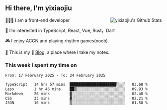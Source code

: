 ## Hi there, I'm yixiaojiu

<img align="right" src="https://bad-apple-github-readme.vercel.app/api?show_icons=true&hide_title=true&hide_rank=true&count_private=true&show_bg=1&username=yixiaojiu" alt="yixiaojiu's Github Stats"/>

🧑🏻‍💻 I am a front-end developer

👀 I’m interested in TypeScript, React, Vue, Rust，Dart

🎮 I enjoy ACGN and playing rhythm games(noob)

🌱 This is my 📝 [Blog](https://note.yixiaojiu.top), a place where I take my notes.

### This week I spent my time on

<!--START_SECTION:waka-->

```txt
From: 17 February 2025 - To: 24 February 2025

TypeScript   14 hrs 57 mins  █████████████████████░░░░   83.68 %
Less         1 hr 46 mins    ██▒░░░░░░░░░░░░░░░░░░░░░░   09.93 %
Markdown     26 mins         ▓░░░░░░░░░░░░░░░░░░░░░░░░   02.48 %
CSS          23 mins         ▓░░░░░░░░░░░░░░░░░░░░░░░░   02.21 %
JSON         16 mins         ▒░░░░░░░░░░░░░░░░░░░░░░░░   01.58 %
```

<!--END_SECTION:waka-->
